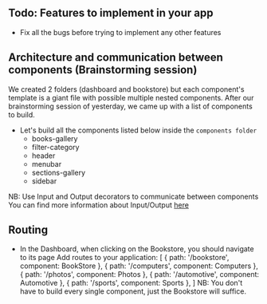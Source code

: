 ## Todo: Features to implement in your app

 - Fix all the bugs before trying to implement any other features


## Architecture and communication between components (Brainstorming session)
We created 2 folders (dashboard and bookstore) but each component's template is a giant file with possible
multiple nested components. After our brainstorming session of yesterday, we came up with a list of components to build.

- Let's build all the components listed below inside the `components folder`
  - books-gallery
  - filter-category
  - header
  - menubar
  - sections-gallery
  - sidebar

NB: Use Input and Output decorators to communicate between components
You can find more information about Input/Output [here](https://angular.io/docs/ts/latest/cookbook/component-communication.html)


## Routing
- In the Dashboard, when clicking on the Bookstore, you should navigate to its page
  Add routes to your application:
   [
    { path: '/bookstore', component: BookStore },
    { path: '/computers', component: Computers },
    { path: '/photos', component: Photos },
    { path: '/automotive', component: Automotive },
    { path: '/sports', component: Sports },
   ]
   NB: You don't have to build every single component, just the Bookstore will suffice.

